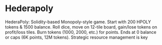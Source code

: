 # Hederapoly
HederaPoly: Solidity-based Monopoly-style game. Start with 200 HPOLY tokens &amp; 1500 balance. Roll dice, move on 12-tile board, gain/lose tokens on profit/loss tiles. Burn tokens (1000, 2000, etc.) for points. Ends at 0 balance or caps (6K points, 12M tokens). Strategic resource management is key
